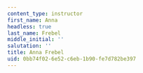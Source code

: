 ```yaml
---
content_type: instructor
first_name: Anna
headless: true
last_name: Frebel
middle_initial: ''
salutation: ''
title: Anna Frebel
uid: 0bb74f02-6e52-c6eb-1b90-fe7d782be397
---
```

